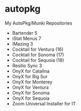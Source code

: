 # autopkg
My AutoPkg/Munki Repositories

* Bartender 5
* iStat Menus 7
* iMazing 3
* Cocktail for Ventura (16)
* Cocktail for Sonoma (17)
* Cocktail for Sequoia (18)
* Resilio Sync 3
* OnyX for Catalina
* OnyX for Big Sur
* OnyX for Monterey
* OnyX for Ventura
* OnyX for Sonoma
* OnyX for Sequoia
* Zoom Universal Installer for IT

